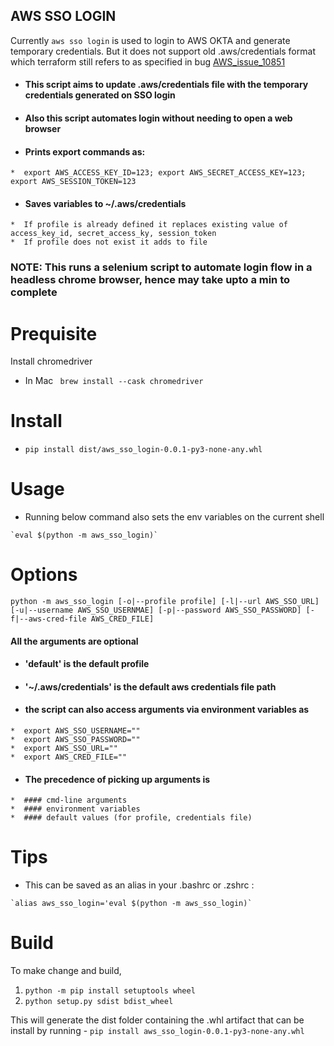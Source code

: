 AWS SSO LOGIN
-----
Currently `aws sso login` is used to login to AWS OKTA and generate temporary credentials. But it does not support old .aws/credentials format which terraform still refers to as specified in bug [AWS_issue_10851](https://github.com/hashicorp/terraform-provider-aws/issues/10851)

  *  #### This script aims to update .aws/credentials file with the temporary credentials generated on SSO login
  *  #### Also this script automates login without needing to open a web browser
  *  #### Prints export commands as:
    *  export AWS_ACCESS_KEY_ID=123; export AWS_SECRET_ACCESS_KEY=123; export AWS_SESSION_TOKEN=123
  *  #### Saves variables to ~/.aws/credentials
    *  If profile is already defined it replaces existing value of access_key_id, secret_access_ky, session_token
    *  If profile does not exist it adds to file

### NOTE: This runs a selenium script to automate login flow in a headless chrome browser, hence may take upto a min to complete

# Prequisite

Install chromedriver

  * In Mac ` brew install --cask chromedriver`

# Install

  * `pip install dist/aws_sso_login-0.0.1-py3-none-any.whl`

# Usage

  *  Running below command also sets the env variables on the current shell

    `eval $(python -m aws_sso_login)`

# Options

`python -m aws_sso_login [-o|--profile profile] [-l|--url AWS_SSO_URL] [-u|--username AWS_SSO_USERNMAE] [-p|--password AWS_SSO_PASSWORD] [-f|--aws-cred-file AWS_CRED_FILE]`

#### All the arguments are optional

  *  #### 'default' is the default profile
  *  #### '~/.aws/credentials' is the default aws credentials file path
  *  #### the script can also access arguments via environment variables as
    *  export AWS_SSO_USERNAME=""
    *  export AWS_SSO_PASSWORD=""
    *  export AWS_SSO_URL=""
    *  export AWS_CRED_FILE=""
  *  #### The precedence of picking up arguments is
    *  #### cmd-line arguments
    *  #### environment variables
    *  #### default values (for profile, credentials file)
   

# Tips

  *  This can be saved as an alias in your .bashrc or .zshrc : 

    `alias aws_sso_login='eval $(python -m aws_sso_login)`

# Build
  To make change and build,
  
  1.  `python -m pip install setuptools wheel`
  2.  `python setup.py sdist bdist_wheel`
  
  This will generate the dist folder containing the .whl artifact that can be install by running - `pip install aws_sso_login-0.0.1-py3-none-any.whl`
